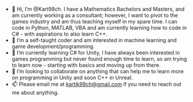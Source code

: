 - 👋 Hi, I’m @Kart98ch. I have a Mathematics Bachelors and Masters, and am currently working as a consultant; however, I want to pivot to the games industry and am thus teaching myself in my spare time. I can code in Python, MATLAB, VBA and am currently learning how to code in C# - with aspirations to also learn C++.
- 👀 I’m a self-taught coder and am interested in machine learning and game development/programming.
- 🌱 I’m currently learning C# for Unity, I have always been interested in games programming but never found enough time to learn, so am trying to learn now - starting with basics and moving up from there.
- 💞️ I’m looking to collaborate on anything that can help me to learn more on programming in Unity and soon C++ in Unreal.
- 📫 Please email me at kartik98ch@gmail.com if you need to reach out me about anything.

